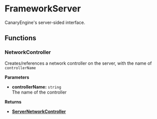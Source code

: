 # FrameworkServer <Badge type="danger" text="server" />

CanaryEngine's server-sided interface.

## Functions

### NetworkController

Creates/references a network controller on the server, with the name of `controllerName`

**Parameters**

* **controllerName:** `string`\
The name of the controller

**Returns**

* **[ServerNetworkController](/api/network/server)**
